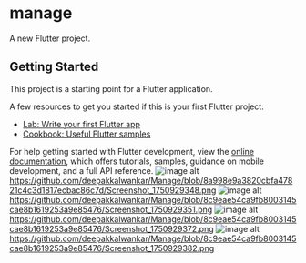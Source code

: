 # manage

A new Flutter project.

## Getting Started

This project is a starting point for a Flutter application.

A few resources to get you started if this is your first Flutter project:

- [Lab: Write your first Flutter app](https://docs.flutter.dev/get-started/codelab)
- [Cookbook: Useful Flutter samples](https://docs.flutter.dev/cookbook)

For help getting started with Flutter development, view the
[online documentation](https://docs.flutter.dev/), which offers tutorials,
samples, guidance on mobile development, and a full API reference.
![image alt]()https://github.com/deepakkalwankar/Manage/blob/8a998e9a3820cbfa47821c4c3d1817ecbac86c7d/Screenshot_1750929348.png
![image alt]()https://github.com/deepakkalwankar/Manage/blob/8c9eae54ca9fb8003145cae8b1619253a9e85476/Screenshot_1750929351.png
![image alt]()https://github.com/deepakkalwankar/Manage/blob/8c9eae54ca9fb8003145cae8b1619253a9e85476/Screenshot_1750929372.png
![image alt]()https://github.com/deepakkalwankar/Manage/blob/8c9eae54ca9fb8003145cae8b1619253a9e85476/Screenshot_1750929382.png
